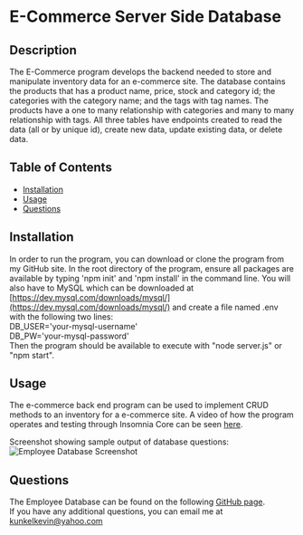 # E-Commerce Server Side Database

## Description

The E-Commerce program develops the backend needed to store and manipulate inventory data for an e-commerce site.  The database contains the products that has a product name, price, stock and category id; the categories with the category name; and the tags with tag names.  The products have a one to many relationship with categories and many to many relationship with tags.  All three tables have endpoints created to read the data (all or by unique id), create new data, update existing data, or delete data.


## Table of Contents

- [Installation](#installation)
- [Usage](#usage)
- [Questions](#questions)

## Installation

In order to run the program, you can download or clone the program from my GitHub site. In the root directory of the program, ensure all packages are available by typing 'npm init' and 'npm install' in the command line. You will also have to MySQL which can be downloaded at [https://dev.mysql.com/downloads/mysql/](https://dev.mysql.com/downloads/mysql/) and create a file named .env with the following two lines:<br />
DB_USER='your-mysql-username'<br />
DB_PW='your-mysql-password'<br />
Then the program should be available to execute with "node server.js" or "npm start".  

## Usage

The e-commerce back end program can be used to implement CRUD methods to an inventory for a e-commerce site. A video of how the program operates and testing through Insomnia Core can be seen [here](https://drive.google.com/file/d/1eTA5n_In3mDCy9tcs-5TO19j3lLbLSBd/view).

Screenshot showing sample output of database questions:
![Employee Database Screenshot](/img/Screenshot_sample_questions.png "Employee Database Screenshot")


## Questions

The Employee Database can be found on the following [GitHub page](https://github.com/kunkelkevin/e-commerce).<br />If you have any additional questions, you can email me at [kunkelkevin@yahoo.com](mailto:kunkelkevin@yahoo.com)


